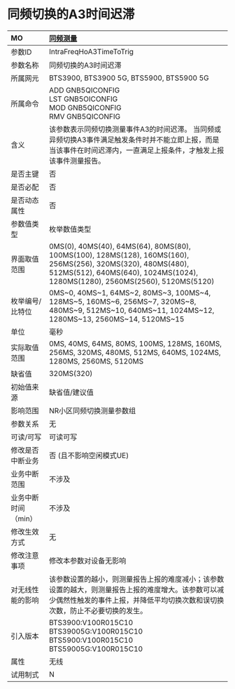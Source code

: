 # 同频切换的A3时间迟滞<table><thread><tr><th align = "left">MO</th><th align = "left"><a href = "index.html#同频切换的A3时间迟滞-5">同频测量</a></td></tr></thread><tbody><tr><td>参数ID</td><td>IntraFreqHoA3TimeToTrig</td></tr><tr><td>参数名称</td><td>同频切换的A3时间迟滞</td></tr><tr><td>所属网元</td><td>BTS3900, BTS3900 5G, BTS5900, BTS5900 5G</td></tr><tr><td>所属命令</td><td>ADD GNB5QICONFIG<br>LST GNB5OICONFIG<br>MOD GNB5QICONFIG<br>RMV GNB5QICONFIG</td></tr><tr><td>含义</td><td>该参数表示同频切换测量事件A3的时间迟滞。
当同频或异频切换A3事件满足触发条件时并不能立即上报，而是当该事件在时间迟滞内，一直满足上报条件，才触发上报该事件测量报告。</td></tr><tr><td>是否主键</td><td>否</td></tr><tr><td>是否必配</td><td>否</td></tr><tr><td>是否动态属性</td><td>否</td></tr><tr><td>参数值类型</td><td>枚举数值类型</td></tr><tr><td>界面取值范围</td><td>0MS(0), 40MS(40), 64MS(64), 80MS(80), 100MS(100), 128MS(128), 160MS(160), 256MS(256), 320MS(320), 480MS(480), 512MS(512), 640MS(640), 1024MS(1024), 1280MS(1280), 2560MS(2560), 5120MS(5120)</td></tr><tr><td>枚举编号/比特位</td><td>0MS~0, 40MS~1, 64MS~2, 80MS~3, 100MS~4, 128MS~5, 160MS~6, 256MS~7, 320MS~8, 480MS~9, 512MS~10, 640MS~11, 1024MS~12, 1280MS~13, 2560MS~14, 5120MS~15</td></tr><tr><td>单位</td><td>毫秒</td></tr><tr><td>实际取值范围</td><td>0MS, 40MS, 64MS, 80MS, 100MS, 128MS, 160MS, 256MS, 320MS, 480MS, 512MS, 640MS, 1024MS, 1280MS, 2560MS, 5120MS</td></tr><tr><td>缺省值</td><td>320MS(320)</td></tr><tr><td>初始值来源</td><td>缺省值/建议值</td></tr><tr><td>影响范围</td><td>NR小区同频切换测量参数组</td></tr><tr><td>参数关系</td><td>无</td></tr><tr><td>可读/可写</td><td>可读可写</td></tr><tr><td>修改是否中断业务</td><td>否 (且不影响空闲模式UE)</td></tr><tr><td>业务中断范围</td><td>不涉及</td></tr><tr><td>业务中断时间（min）</td><td>不涉及</td></tr><tr><td>修改生效方式</td><td>无</td></tr><tr><td>修改注意事项</td><td>修改本参数对设备无影响</td></tr><tr><td>对无线性能的影响</td><td>该参数设置的越小，则测量报告上报的难度减小；该参数设置的越大，则测量报告上报的难度增大。该参数可以减少偶然性触发的事件上报，并降低平均切换次数和误切换次数，防止不必要切换的发生。</td></tr><tr><td>引入版本</td><td>BTS3900:V100R015C10<br>BTS39005G:V100R015C10<br>BTS5900:V100R015C10<br>BTS59005G:V100R015C10</td></tr><tr><td>属性</td><td>无线</td></tr><tr><td>试用制式</td><td>N</td></tr></tbody></table>